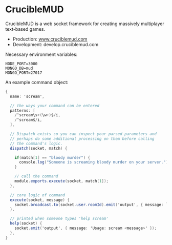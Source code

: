 # CrucibleMUD
CrucibleMUD is a web socket framework for creating massively multiplayer text-based games.


- Production: www.cruciblemud.com
- Development: develop.cruciblemud.com


Necessary environment variables:
```
NODE_PORT=3000
MONGO_DB=mud
MONGO_PORT=27017
```

An example command object:
```C#
{
  name: 'scream',

  // the ways your command can be entered
  patterns: [
    /^scream\s+(\w+)$/i,
    /^scream$/i,
  ],

  // Dispatch exists so you can inspect your parsed parameters and
  // perhaps do some additional processing on them before calling
  // the command's logic.
  dispatch(socket, match) {

    if(match[1] == "bloody murder") {
      console.log("Someone is screaming bloody murder on your server.");
    }

    // call the command
    module.exports.execute(socket, match[1]);
  },

  // core logic of command
  execute(socket, message) {
    socket.broadcast.to(socket.user.roomId).emit('output', { message: `${socket.user.username} is screaming his head off!`});
  },

  // printed when someone types 'help scream'
  help(socket) {
    socket.emit('output', { message: 'Usage: scream <message>' });
  },
}
```
